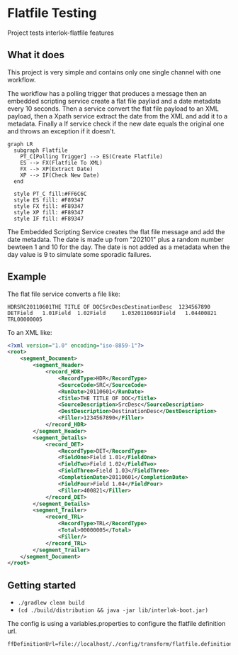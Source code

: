 # Flatfile Testing

Project tests interlok-flatfile features

## What it does

This project is very simple and contains only one single channel with one workflow.

The workflow has a polling trigger that produces a message then an embedded scripting service create a flat file payliad and a date metadata every 10 seconds.
Then a service convert the flat file payload to an XML payload, then a Xpath service extract the date from the XML and add it to a metadata.
Finally a If service check if the new date equals the original one and throws an exception if it doesn't.

```mermaid
graph LR
  subgraph Flatfile
    PT_C[Polling Trigger] --> ES(Create Flatfile)
    ES --> FX(Flatfile To XML)
    FX --> XP(Extract Date)
    XP --> IF(Check New Date)
  end

  style PT_C fill:#FF6C6C
  style ES fill: #F89347
  style FX fill: #F89347
  style XP fill: #F89347
  style IF fill: #F89347
```

The Embedded Scripting Service creates the flat file message and add the date metadata.
The date is made up from "202101" plus a random number bewteen 1 and 10 for the day. The date is not added as a metadata when the day value is 9 to simulate some sporadic failures.

## Example

The flat file service converts a file like:

```
HDRSRC20110601THE TITLE OF DOCSrcDescDestinationDesc  1234567890  
DETField   1.01Field  1.02Field     1.0320110601Field   1.04400821
TRL00000005                                                       
```

To an XML like:

```xml
<?xml version="1.0" encoding="iso-8859-1"?>
<root>
	<segment_Document>
		<segment_Header>
			<record_HDR>
				<RecordType>HDR</RecordType>
				<SourceCode>SRC</SourceCode>
				<RunDate>20110601</RunDate>
				<Title>THE TITLE OF DOC</Title>
				<SourceDescription>SrcDesc</SourceDescription>
				<DestDescription>DestinationDesc</DestDescription>
				<Filler>1234567890</Filler>
			</record_HDR>
		</segment_Header>
		<segment_Details>
			<record_DET>
				<RecordType>DET</RecordType>
				<FieldOne>Field 1.01</FieldOne>
				<FieldTwo>Field 1.02</FieldTwo>
				<FieldThree>Field 1.03</FieldThree>
				<CompletionDate>20110601</CompletionDate>
				<FieldFour>Field 1.04</FieldFour>
				<Filler>400821</Filler>
			</record_DET>
		</segment_Details>
		<segment_Trailer>
			<record_TRL>
				<RecordType>TRL</RecordType>
				<Total>00000005</Total>
				<Filler/>
			</record_TRL>
		</segment_Trailer>
	</segment_Document>
</root>

```

## Getting started

* `./gradlew clean build`
* `(cd ./build/distribution && java -jar lib/interlok-boot.jar)`


The config is using a variables.properties to configure the flatfile definition url.

```
ffDefinitionUrl=file://localhost/./config/transform/flatfile.definition.xml
```
